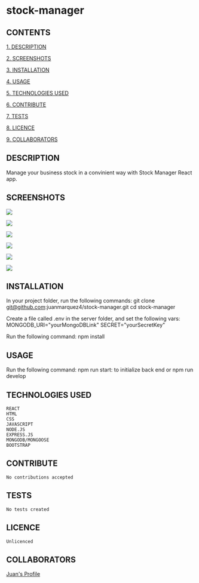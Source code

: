 # stock-manager

## CONTENTS

[1. DESCRIPTION](#DESCRIPTION)

[2. SCREENSHOTS](#SCREENSHOTS)

[3. INSTALLATION](#INSTALLATION)

[4. USAGE](#USAGE)

[5. TECHNOLOGIES USED](#TECHNOLOGIESUSED)

[6. CONTRIBUTE](#CONTRIBUTE)

[7. TESTS](#TESTS)

[8. LICENCE](#LICENCE)

[9. COLLABORATORS](#COLLABORATORS)

<a id="DESCRIPTION"></a>

## DESCRIPTION

Manage your business stock in a convinient way with Stock Manager React app.

<a id="SCREENSHOTS"></a>

## SCREENSHOTS

![](client/public/assets/Welcomepage.png)

![](client/public/assets/Signuppage.png)

![](client/public/assets/Loginpage.png)

![](client/public/assets/Homepage.png)

![](client/public/assets/Categorypage.png)

![](client/public/assets/Productpage.png)

<a id="INSTALLATION"></a>

## INSTALLATION

In your project folder, run the following commands:
 git clone git@github.com:juanmarquez4/stock-manager.git
 cd stock-manager

Create a file called .env in the server folder, and set the following vars:
 MONGODB_URI="yourMongoDBLink"
 SECRET="yourSecretKey"
 
Run the following command:
 npm install

<a id="USAGE"></a>

## USAGE

Run the following command:
 npm run start: to initialize back end
 or
 npm run develop

<a id="TECHNOLOGIESUSED"></a>

## TECHNOLOGIES USED
 
    REACT
    HTML
    CSS
    JAVASCRIPT
    NODE.JS
    EXPRESS.JS
    MONGODB/MONGOOSE
    BOOTSTRAP

<a id="CONTRIBUTE"></a>

## CONTRIBUTE

    No contributions accepted

<a id="TESTS"></a>

## TESTS

    No tests created

<a id="LICENCE"></a>

## LICENCE

    Unlicenced

<a id="COLLABORATORS"></a>

## COLLABORATORS

[Juan's Profile](https://github.com/juanmarquez4) <br>
